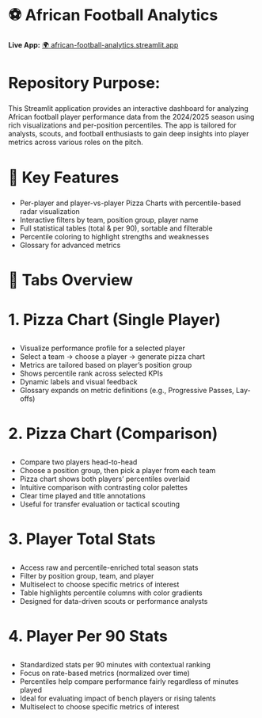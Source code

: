 <h1 style="font-size: 2.2em;">⚽ African Football Analytics</h1>

<p><strong>Live App:</strong> 
<a href="https://african-football-analytics.streamlit.app" target="_blank" rel="noopener noreferrer">
🌍 african-football-analytics.streamlit.app</a></p>


<h2 style="font-size: 2.2em;">Repository Purpose:</h2>
This Streamlit application provides an interactive dashboard for analyzing African football player performance data from the 2024/2025 season using rich visualizations and per-position percentiles. The app is tailored for analysts, scouts, and football enthusiasts to gain deep insights into player metrics across various roles on the pitch.


<h2 style="font-size: 2.2em;">🧠 Key Features</h2>

<ul>
  <li>Per-player and player-vs-player Pizza Charts with percentile-based radar visualization</li>
  <li>Interactive filters by team, position group, player name</li>
  <li>Full statistical tables (total & per 90), sortable and filterable</li>
  <li>Percentile coloring to highlight strengths and weaknesses</li>
  <li>Glossary for advanced metrics</li>
</ul>


<h2 style="font-size: 2.2em;">🧭 Tabs Overview</h2>
<h3 style="font-size: 2.2em;">1. Pizza Chart (Single Player)</h3>
<ul>
  <li>Visualize performance profile for a selected player</li>
  <li>Select a team → choose a player → generate pizza chart</li>
  <li>Metrics are tailored based on player’s position group</li>
  <li>Shows percentile rank across selected KPIs</li>
  <li>Dynamic labels and visual feedback</li>
  <li>Glossary expands on metric definitions (e.g., Progressive Passes, Lay-offs)</li>
</ul>


<h3 style="font-size: 2.2em;">2. Pizza Chart (Comparison)</h3>
<ul>
  <li>Compare two players head-to-head</li>
  <li>Choose a position group, then pick a player from each team</li>
  <li>Pizza chart shows both players’ percentiles overlaid</li>
  <li>Intuitive comparison with contrasting color palettes</li>
  <li>Clear time played and title annotations</li>
  <li>Useful for transfer evaluation or tactical scouting</li>
</ul>

<h3 style="font-size: 2.2em;">3. Player Total Stats</h3>
<ul>
  <li>Access raw and percentile-enriched total season stats</li>
  <li>Filter by position group, team, and player</li>
  <li>Multiselect to choose specific metrics of interest</li>
  <li>Table highlights percentile columns with color gradients</li>
  <li>Designed for data-driven scouts or performance analysts</li>
</ul>

<h3 style="font-size: 2.2em;">4. Player Per 90 Stats</h3>
<ul>
  <li>Standardized stats per 90 minutes with contextual ranking</li>
  <li>Focus on rate-based metrics (normalized over time)</li>
  <li>Percentiles help compare performance fairly regardless of minutes played</li>
  <li>Ideal for evaluating impact of bench players or rising talents</li>
  <li>Multiselect to choose specific metrics of interest</li>
</ul>


